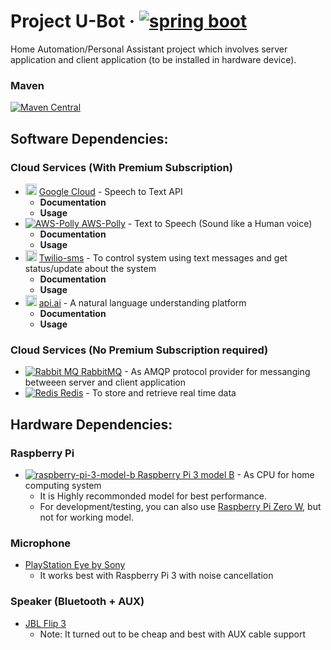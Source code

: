 # Project U-Bot &middot; [![spring boot](http://spring.io/img/favicon-ca31b78daf0dd9a106bbf3c6d87d4ec7.png)](http://spring.io/)




Home Automation/Personal Assistant project which involves server application and client application (to be installed in hardware device).

### Maven
[![Maven Central](https://maven-badges.herokuapp.com/maven-central/com.rabbitmq/amqp-client/badge.svg)](https://maven-badges.herokuapp.com/maven-central/com.rabbitmq/amqp-client)


Software Dependencies:
----------------------

### Cloud Services (With Premium Subscription) 

* <img src="https://cloud.google.com/_static/aab308d0ac/images/cloud/icons/favicons/favicon.ico" height="18"> [Google Cloud](https://cloud.google.com/speech/) - Speech to Text API 
  * **Documentation**
  * **Usage**
* [![AWS-Polly](https://a0.awsstatic.com/main/images/site/favicon.ico) AWS-Polly](https://aws.amazon.com/polly/) - Text to Speech (Sound like a Human voice)
  * **Documentation**
  * **Usage**
* <img src="https://www.twilio.com/docs/static/img/favicons/favicon_57.98200b6899e6.png" height="18"> [Twilio-sms](https://www.twilio.com/docs/api?filter-product=sms) - To control system using text messages and get status/update about the system
  * **Documentation**
  * **Usage**
* <img src="https://api.ai/assets/ico/favicon-220ed053738020816b0c8b48de7212a8.png" height="18"> [api.ai](https://docs.api.ai/) - A natural language understanding platform
  * **Documentation**
  * **Usage**
 
 

  
  
  
### Cloud Services (No Premium Subscription required) 

* [![Rabbit MQ](https://www.rabbitmq.com/favicon.ico) RabbitMQ](https://www.rabbitmq.com/) - As AMQP protocol provider for messanging betweeen server and client application
* [![Redis](https://redis.io/images/favicon.png) Redis](http://redis.io/) - To store and retrieve real time data


Hardware Dependencies:
----------------------
### Raspberry Pi
* [![raspberry-pi-3-model-b](https://www.raspberrypi.org/app/themes/mind-control/images/favicon.png) Raspberry Pi 3 model B](https://www.raspberrypi.org/products/raspberry-pi-3-model-b/) - As CPU for home computing system
  * It is Highly recommonded model for best performance.
  * For development/testing, you can also use [Raspberry Pi Zero W](https://www.raspberrypi.org/products/pi-zero-w/), but not for working model.

### Microphone
* [PlayStation Eye by Sony](https://www.amazon.com/gp/product/B000VTQ3LU/ref=oh_aui_detailpage_o06_s00?ie=UTF8&psc=1)
  * It works best with Raspberry Pi 3 with noise cancellation

### Speaker (Bluetooth + AUX)
* [JBL Flip 3](https://www.jbl.com/bluetooth-speakers/JBL+FLIP+III.html)
  * Note: It turned out to be cheap and best with AUX cable support
  
